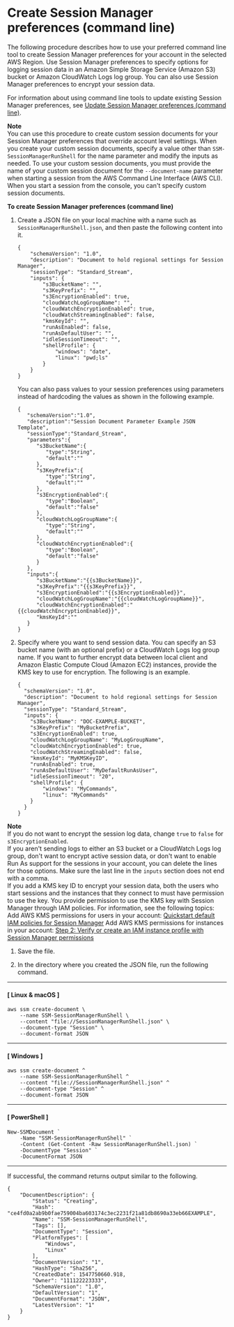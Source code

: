 # Create Session Manager preferences \(command line\)<a name="getting-started-create-preferences-cli"></a>

The following procedure describes how to use your preferred command line tool to create Session Manager preferences for your account in the selected AWS Region\. Use Session Manager preferences to specify options for logging session data in an Amazon Simple Storage Service \(Amazon S3\) bucket or Amazon CloudWatch Logs log group\. You can also use Session Manager preferences to encrypt your session data\.

For information about using command line tools to update existing Session Manager preferences, see [Update Session Manager preferences \(command line\)](getting-started-configure-preferences-cli.md)\.

**Note**  
You can use this procedure to create custom session documents for your Session Manager preferences that override account level settings\. When you create your custom session documents, specify a value other than `SSM-SessionManagerRunShell` for the name parameter and modify the inputs as needed\. To use your custom session documents, you must provide the name of your custom session document for the `--document-name` parameter when starting a session from the AWS Command Line Interface \(AWS CLI\)\. When you start a session from the console, you can't specify custom session documents\.

**To create Session Manager preferences \(command line\)**

1. Create a JSON file on your local machine with a name such as `SessionManagerRunShell.json`, and then paste the following content into it\.

   ```
   {
       "schemaVersion": "1.0",
       "description": "Document to hold regional settings for Session Manager",
       "sessionType": "Standard_Stream",
       "inputs": {
           "s3BucketName": "",
           "s3KeyPrefix": "",
           "s3EncryptionEnabled": true,
           "cloudWatchLogGroupName": "",
           "cloudWatchEncryptionEnabled": true,
           "cloudWatchStreamingEnabled": false,
           "kmsKeyId": "",
           "runAsEnabled": false,
           "runAsDefaultUser": "",
           "idleSessionTimeout": "",
           "shellProfile": {
               "windows": "date",
               "linux": "pwd;ls"
           }
       }
   }
   ```

   You can also pass values to your session preferences using parameters instead of hardcoding the values as shown in the following example\.

   ```
   {
      "schemaVersion":"1.0",
      "description":"Session Document Parameter Example JSON Template",
      "sessionType":"Standard_Stream",
      "parameters":{
         "s3BucketName":{
            "type":"String",
            "default":""
         },
         "s3KeyPrefix":{
            "type":"String",
            "default":""
         },
         "s3EncryptionEnabled":{
            "type":"Boolean",
            "default":"false"
         },
         "cloudWatchLogGroupName":{
            "type":"String",
            "default":""
         },
         "cloudWatchEncryptionEnabled":{
            "type":"Boolean",
            "default":"false"
         }
      },
      "inputs":{
         "s3BucketName":"{{s3BucketName}}",
         "s3KeyPrefix":"{{s3KeyPrefix}}",
         "s3EncryptionEnabled":"{{s3EncryptionEnabled}}",
         "cloudWatchLogGroupName":"{{cloudWatchLogGroupName}}",
         "cloudWatchEncryptionEnabled":"{{cloudWatchEncryptionEnabled}}",
         "kmsKeyId":""
      }
   }
   ```

1. Specify where you want to send session data\. You can specify an S3 bucket name \(with an optional prefix\) or a CloudWatch Logs log group name\. If you want to further encrypt data between local client and Amazon Elastic Compute Cloud \(Amazon EC2\) instances, provide the KMS key to use for encryption\. The following is an example\.

   ```
   {
     "schemaVersion": "1.0",
     "description": "Document to hold regional settings for Session Manager",
     "sessionType": "Standard_Stream",
     "inputs": {
       "s3BucketName": "DOC-EXAMPLE-BUCKET",
       "s3KeyPrefix": "MyBucketPrefix",
       "s3EncryptionEnabled": true,
       "cloudWatchLogGroupName": "MyLogGroupName",
       "cloudWatchEncryptionEnabled": true,
       "cloudWatchStreamingEnabled": false,
       "kmsKeyId": "MyKMSKeyID",
       "runAsEnabled": true,
       "runAsDefaultUser": "MyDefaultRunAsUser",
       "idleSessionTimeout": "20",
       "shellProfile": {
           "windows": "MyCommands",
           "linux": "MyCommands"
       }
     }
   }
   ```
**Note**  
If you do not want to encrypt the session log data, change `true` to `false` for `s3EncryptionEnabled`\.  
If you aren't sending logs to either an S3 bucket or a CloudWatch Logs log group, don't want to encrypt active session data, or don't want to enable Run As support for the sessions in your account, you can delete the lines for those options\. Make sure the last line in the `inputs` section does not end with a comma\.  
If you add a KMS key ID to encrypt your session data, both the users who start sessions and the instances that they connect to must have permission to use the key\. You provide permission to use the KMS key with Session Manager through IAM policies\. For information, see the following topics:  
Add AWS KMS permissions for users in your account: [Quickstart default IAM policies for Session Manager](getting-started-restrict-access-quickstart.md)
Add AWS KMS permissions for instances in your account: [Step 2: Verify or create an IAM instance profile with Session Manager permissions](session-manager-getting-started-instance-profile.md)

1. Save the file\.

1. In the directory where you created the JSON file, run the following command\.

------
#### [ Linux & macOS ]

   ```
   aws ssm create-document \
       --name SSM-SessionManagerRunShell \
       --content "file://SessionManagerRunShell.json" \
       --document-type "Session" \
       --document-format JSON
   ```

------
#### [ Windows ]

   ```
   aws ssm create-document ^
       --name SSM-SessionManagerRunShell ^
       --content "file://SessionManagerRunShell.json" ^
       --document-type "Session" ^
       --document-format JSON
   ```

------
#### [ PowerShell ]

   ```
   New-SSMDocument `
       -Name "SSM-SessionManagerRunShell" `
       -Content (Get-Content -Raw SessionManagerRunShell.json) `
       -DocumentType "Session" `
       -DocumentFormat JSON
   ```

------

   If successful, the command returns output similar to the following\.

   ```
   {
       "DocumentDescription": {
           "Status": "Creating",
           "Hash": "ce4fd0a2ab9b0fae759004ba603174c3ec2231f21a81db8690a33eb66EXAMPLE",
           "Name": "SSM-SessionManagerRunShell",
           "Tags": [],
           "DocumentType": "Session",
           "PlatformTypes": [
               "Windows",
               "Linux"
           ],
           "DocumentVersion": "1",
           "HashType": "Sha256",
           "CreatedDate": 1547750660.918,
           "Owner": "111122223333",
           "SchemaVersion": "1.0",
           "DefaultVersion": "1",
           "DocumentFormat": "JSON",
           "LatestVersion": "1"
       }
   }
   ```